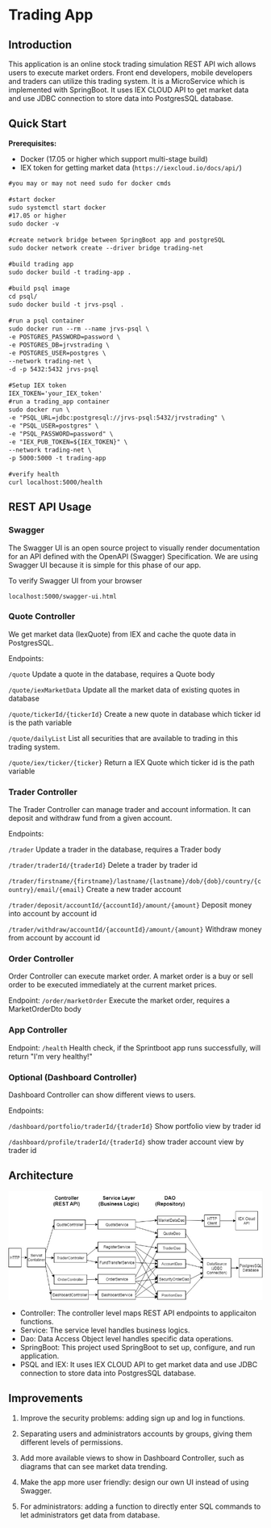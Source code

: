 # Trading App

## Introduction

This application is an online stock trading simulation REST API wich allows users to execute market orders. Front end developers, mobile developers and traders can utilize this trading system. It is a MicroService which is implemented with SpringBoot. It uses IEX CLOUD API to get market data and use JDBC connection to store data into PostgresSQL database.

## Quick Start

**Prerequisites:**

- Docker (17.05 or higher which support multi-stage build)
- IEX token for getting market data (`https://iexcloud.io/docs/api/`) 

```
#you may or may not need sudo for docker cmds

#start docker
sudo systemctl start docker
#17.05 or higher
sudo docker -v

#create network bridge between SpringBoot app and postgreSQL
sudo docker network create --driver bridge trading-net

#build trading app
sudo docker build -t trading-app .

#build psql image
cd psql/
sudo docker build -t jrvs-psql .

#run a psql container
sudo docker run --rm --name jrvs-psql \
-e POSTGRES_PASSWORD=password \
-e POSTGRES_DB=jrvstrading \
-e POSTGRES_USER=postgres \
--network trading-net \
-d -p 5432:5432 jrvs-psql

#Setup IEX token
IEX_TOKEN='your_IEX_token'
#run a trading_app container
sudo docker run \
-e "PSQL_URL=jdbc:postgresql://jrvs-psql:5432/jrvstrading" \
-e "PSQL_USER=postgres" \
-e "PSQL_PASSWORD=password" \
-e "IEX_PUB_TOKEN=${IEX_TOKEN}" \
--network trading-net \
-p 5000:5000 -t trading-app

#verify health
curl localhost:5000/health
```

## REST API Usage

### Swagger
The Swagger UI is an open source project to visually render documentation for an API defined with the OpenAPI (Swagger) Specification. We are using Swagger UI because it is simple for this phase of our app.

To verify Swagger UI from your browser

```
localhost:5000/swagger-ui.html
```

### Quote Controller
We get market data (IexQuote) from IEX and cache the quote data in PostgresSQL.

Endpoints:

`/quote` Update a quote in the database, requires a Quote body

`/quote/iexMarketData` Update all the market data of existing quotes in database

`/quote/tickerId/{tickerId}` Create a new quote in database which ticker id is the path variable

`/quote/dailyList` List all securities that are available to trading in this trading system.

`/quote/iex/ticker/{ticker}` Return a IEX Quote which ticker id is the path variable 

### Trader Controller
The Trader Controller can manage trader and account information. It can deposit and withdraw fund from a given account.

Endpoints:

`/trader` Update a trader in the database, requires a Trader body

`/trader/traderId/{traderId}` Delete a trader by trader id

`/trader/firstname/{firstname}/lastname/{lastname}/dob/{dob}/country/{country}/email/{email}` Create a new trader account

`/trader/deposit/accountId/{accountId}/amount/{amount}` Deposit money into account by account id

`/trader/withdraw/accountId/{accountId}/amount/{amount}` Withdraw money from account by account id

### Order Controller
Order Controller can execute market order. A market order is a buy or sell order to be executed immediately at the current market prices.

Endpoint: `/order/marketOrder` Execute the market order, requires a MarketOrderDto body

### App Controller
Endpoint: `/health` Health check, if the Sprintboot app runs successfully, will return "I'm very healthy!"

### Optional (Dashboard Controller)
Dashboard Controller can show different views to users.

Endpoints:

`/dashboard/portfolio/traderId/{traderId}` Show portfolio view by trader id

`/dashboard/profile/traderId/{traderId}` show trader account view by trader id

## Architecture

<img src="trading_app.jpg">

  - Controller: The controller level maps REST API endpoints to applicaiton functions.
  - Service: The service level handles business logics.
  - Dao: Data Access Object level handles specific data operations.
  - SpringBoot: This project used SpringBoot to set up, configure, and run application.
  - PSQL and IEX: It uses IEX CLOUD API to get market data and use JDBC connection to store data into PostgresSQL database.

## Improvements

1. Improve the security problems: adding sign up and log in functions.

2. Separating users and administrators accounts by groups, giving them different levels of permissions.

3. Add more available views to show in Dashboard Controller, such as diagrams that can see market data trending.

4. Make the app more user friendly: design our own UI instead of using Swagger.

5. For administrators: adding a function to directly enter SQL commands to let administrators get data from database.
